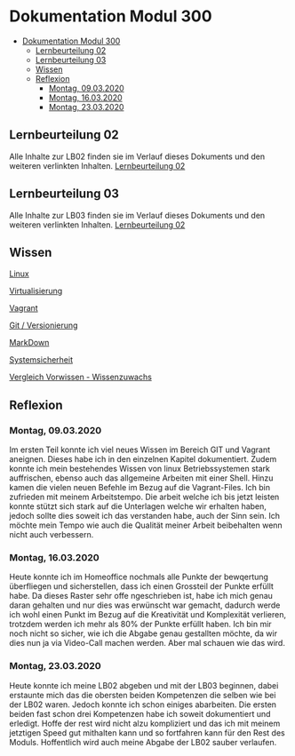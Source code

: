 # Dokumentation Modul 300
- [Dokumentation Modul 300](#dokumentation-modul-300)
  - [Lernbeurteilung 02](#lernbeurteilung-02)
  - [Lernbeurteilung 03](#lernbeurteilung-03)
  - [Wissen](#wissen)
  - [Reflexion](#reflexion)
    - [Montag, 09.03.2020](#montag-09032020)
    - [Montag, 16.03.2020](#montag-16032020)
    - [Montag, 23.03.2020](#montag-23032020)

## Lernbeurteilung 02
Alle Inhalte zur LB02 finden sie im Verlauf dieses Dokuments und den weiteren verlinkten Inhalten.
[Lernbeurteilung 02](https://github.com/Daddey69/Modul_300/tree/master/_LB02)

## Lernbeurteilung 03
Alle Inhalte zur LB03 finden sie im Verlauf dieses Dokuments und den weiteren verlinkten Inhalten.
[Lernbeurteilung 02](https://github.com/Daddey69/Modul_300/tree/master/_LB03)

## Wissen
[Linux](https://github.com/Daddey69/Modul_300/blob/master/documents/linux.md)

[Virtualisierung](https://github.com/Daddey69/Modul_300/blob/master/documents/virt.md)

[Vagrant](https://github.com/Daddey69/Modul_300/blob/master/documents/vagrant.md)

[Git / Versionierung](https://github.com/Daddey69/Modul_300/blob/master/documents/Git.md)

[MarkDown](https://github.com/Daddey69/Modul_300/blob/master/documents/MarkDown.md)

[Systemsicherheit](https://github.com/Daddey69/Modul_300/blob/master/documents/sec.md)

[Vergleich Vorwissen - Wissenzuwachs](https://github.com/nickegli/Modul_300/blob/master/documents/knowledge.md)


## Reflexion
### Montag, 09.03.2020
Im ersten Teil konnte ich viel neues Wissen im Bereich GIT und Vagrant aneignen. Dieses habe ich in den einzelnen Kapitel dokumentiert. Zudem konnte ich mein bestehendes Wissen von linux Betriebssystemen stark auffrischen, ebenso auch das allgemeine Arbeiten mit einer Shell. Hinzu kamen die vielen neuen Befehle im Bezug auf die Vagrant-Files.
Ich bin zufrieden mit meinem Arbeitstempo. Die arbeit welche ich bis jetzt leisten konnte stützt sich stark auf die Unterlagen welche wir erhalten haben, jedoch sollte dies soweit ich das verstanden habe, auch der Sinn sein. Ich möchte mein Tempo wie auch die Qualität meiner Arbeit beibehalten wenn nicht auch verbessern.

### Montag, 16.03.2020
Heute konnte ich im Homeoffice nochmals alle Punkte der bewqertung überfliegen und sicherstellen, dass ich einen Grossteil der Punkte erfüllt habe. Da dieses Raster sehr offe ngeschrieben ist, habe ich mich genau daran gehalten und nur dies was erwünscht war gemacht, dadurch werde ich wohl einen Punkt im Bezug auf die Kreativität und Komplexität verlieren, trotzdem werden ich mehr als 80% der Punkte erfüllt haben. Ich bin mir noch nicht so sicher, wie ich die Abgabe genau gestallten möchte, da wir dies nun ja via Video-Call machen werden. Aber mal schauen wie das wird.

### Montag, 23.03.2020
Heute konnte ich meine LB02 abgeben und mit der LB03 beginnen, dabei erstaunte mich das die obersten beiden Kompetenzen die selben wie bei der LB02 waren. Jedoch konnte ich schon einiges abarbeiten. Die ersten beiden fast schon drei Kompetenzen habe ich soweit dokumentiert und erledigt. Hoffe der rest wird nicht alzu kompliziert und das ich mit meinem jetztigen Speed gut mithalten kann und so fortfahren kann für den Rest des Moduls. Hoffentlich wird auch meine Abgabe der LB02 sauber verlaufen.